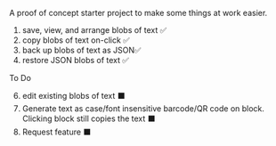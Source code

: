 A proof of concept starter project to make some things at work easier.
1. save, view, and arrange blobs of text ✅
2. copy blobs of text on-click ✅
3. back up blobs of text as JSON✅
4. restore JSON blobs of text ✅

To Do

6. edit existing blobs of text ⬛
7. Generate text as case/font insensitive barcode/QR code on block. Clicking block still copies the text ⬛
8. Request feature ⬛
